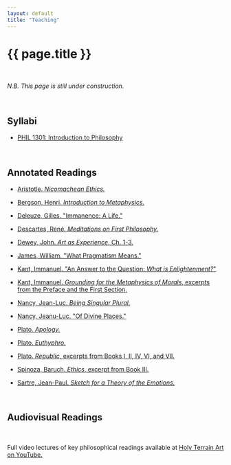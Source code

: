 ```yaml
---
layout: default
title: "Teaching"
---
```


# {{ page.title }}

<br>

*N.B. This page is still under construction.*

<br>

## Syllabi

* [PHIL 1301: Introduction to Philosophy](/assets/pdfs/HillJ-PHIL1301-Syllabus)

<br>


## Annotated Readings

* [Aristotle. *Nicomachean Ethics.*](/assets/pdfs/annotations/)

* [Bergson, Henri. *Introduction to Metaphysics.*](/assets/pdfs/annotations/)

* [Deleuze, Gilles. "Immanence: A Life."](/assets/pdfs/annotations/)

* [Descartes, René. *Meditations on First Philosophy.*](/assets/pdfs/annotations/)

* [Dewey, John. *Art as Experience*, Ch. 1-3.](/assets/pdfs/annotations/)

* [James, William. "What Pragmatism Means."](/assets/pdfs/annotations/)

* [Kant, Immanuel. "An Answer to the Question: *What is Enlightenment?*"](/assets/pdfs/annotations/)

* [Kant, Immanuel. *Grounding for the Metaphysics of Morals*, excerpts from the Preface and the First Section.](/assets/pdfs/annotations/)

* [Nancy, Jean-Luc. *Being Singular Plural.*](/assets/pdfs/annotations/)

* [Nancy, Jeanu-Luc. "Of Divine Places."](/assets/pdfs/annotations/)

* [Plato. *Apology.*](/assets/pdfs/annotations/)

* [Plato. *Euthyphro.*](/assets/pdfs/annotations/)

* [Plato. *Republic*, excerpts from Books I, II, IV, VI, and VII.](/assets/pdfs/annotations/)

* [Spinoza, Baruch. *Ethics*, excerpt from Book III.](/assets/pdfs/annotations/)

* [Sartre, Jean-Paul. *Sketch for a Theory of the Emotions.*](/assets/pdfs/annotations/)

<br>


## Audiovisual Readings

<br>

Full video lectures of key philosophical readings available at [Holy Terrain Art on YouTube.](https://www.YouTube.com/@HolyTerrainArt/)
